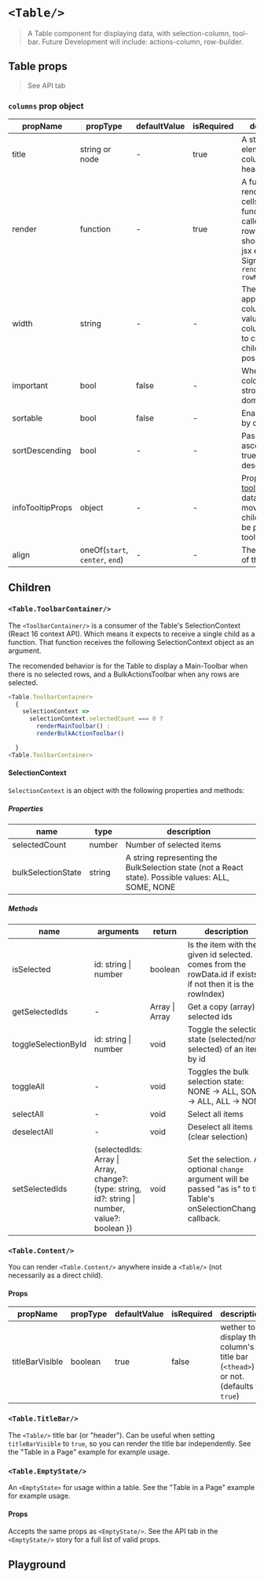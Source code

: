 # `<Table/>`

> A Table component for displaying data, with selection-column, tool-bar.
> Future Development will include: actions-column, row-builder.

## Table props
> See API tab

### `columns` prop object

| propName | propType | defaultValue | isRequired | description |
|----------|----------|--------------|------------|-------------|
| title | string or node | - | true | A string or any element, the column's header title  |
| render | function | - | true | A function to render column cells. The function will be called with each row's data and should return a jsx element. Signature: `render(rowData, rowNum)` |
| width | string | - | - | The width to apply to the column. No value means column will try to contain its children, if possible.  |
| important | bool | false | - | Whether font color should be stronger, more dominant |
| sortable | bool | false | - | Enables sorting by column |
| sortDescending | bool | - | - | Pass false - for ascending sort, true - for descending|
| infoTooltipProps | object | - | - | Props object for [tooltip](https://wix-wix-style-react.surge.sh/?selectedKind=7.%20Tooltips&selectedStory=7.1.%20Tooltip&full=0&addons=0&stories=1&panelRight=0). Note: dataHook, moveBy and children will not be passed to tooltip. |
| align | oneOf(`start`, `center`, `end`) | - | - | The alignment of the column |

## Children

### `<Table.ToolbarContainer/>`

The `<ToolbarContainer/>` is a consumer of the Table's SelectionContext (React 16 context API). Which means it expects to receive a single child as a function. That function receives the following SelectionContext object as an argument.

The recomended behavior is for the Table to display a Main-Toolbar when there is no selected rows, and a BulkActionsToolbar when any rows are selected.


```js
<Table.ToolbarContainer>
  {
    selectionContext =>
      selectionContext.selectedCount === 0 ?
        renderMainToolbar() :
        renderBulkActionToolbar()

  }
<Table.ToolbarContainer>
```

#### SelectionContext

`SelectionContext` is an object with the following properties and methods:

##### Properties
| name | type | description |
|----------|----------|--------------|
| selectedCount | number | Number of selected items | 
| bulkSelectionState | string | A string representing the BulkSelection state (not a React state). Possible values: ALL, SOME, NONE |

##### Methods
| name | arguments | return | description |
|----------|----------|--------------|--------------|
| isSelected | id: string &#124; number | boolean | Is the item with the given id selected. (id comes from the rowData.id if exists, if not then it is the rowIndex)  |
|getSelectedIds| - | Array<string> &#124; Array<number> |Get a copy (array) of selected ids|
|toggleSelectionById| id: string &#124; number | void |Toggle the selection state (selected/not-selected) of an item by id |
|toggleAll| - | void | Toggles the bulk selection state: NONE -> ALL, SOME -> ALL, ALL -> NONE  |
|selectAll| - | void | Select all items |
|deselectAll| - | void | Deselect all items (clear selection) |
|setSelectedIds|(selectedIds: Array<string> &#124; Array<number>, change?: {type: string, id?: string &#124; number, value?: boolean }) | void | Set the selection. An optional `change` argument will be passed "as is" to the Table's onSelectionChanged callback. |

### `<Table.Content/>`
You can render `<Table.Content/>` anywhere inside a `<Table/>` (not necessarily as a direct child).

#### Props

| propName | propType | defaultValue | isRequired | description |
|----------|----------|--------------|------------|-------------|
| titleBarVisible | boolean | true | false | wether to display the column's title bar (`<thead>`) or not. (defaults to  `true`) |

### `<Table.TitleBar/>`

The `<Table/>` title bar (or "header"). Can be useful when setting `titleBarVisible` to `true`, so
you can render the title bar independently. See the "Table in a Page" example for example usage.

### `<Table.EmptyState/>`

An `<EmptyState>` for usage within a table. See the "Table in a Page" example for example usage.

#### Props

Accepts the same props as `<EmptyState/>`. See the API tab in the `<EmptyState/>` story for a full
list of valid props.

## Playground
